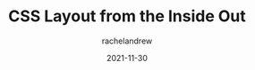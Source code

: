 ---
author: rachelandrew
date: 2021-11-30
publisher: webstandards
tags:
  - videos
  - css
  - layout
target_url: https://www.youtube.com/watch?v=mlmADytUiiw
title: CSS Layout from the Inside Out
---